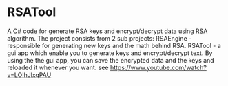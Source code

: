 # RSATool
A C# code for generate RSA keys and encrypt/decrypt data using RSA algorithm.
The project consists from 2 sub projects:
RSAEngine - responsible for generating new keys and  the math behind RSA.
RSATool - a gui app which enable you to generate keys and encrypt/decrypt text.
By using the the gui app, you can save the encrypted data and the keys and reloaded it whenever you want. see https://www.youtube.com/watch?v=LOIhJlxqPAU
